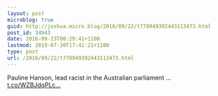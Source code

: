 ```yaml
---
layout: post
microblog: true
guid: http://joshua.micro.blog/2016/09/22/t778949392443113473.html
post_id: 34943
date: 2016-09-23T00:29:41+1100
lastmod: 2019-07-30T17:41:21+1100
type: post
url: /2016/09/22/t778949392443113473.html
---
```

Pauline Hanson, lead racist in the Australian parliament ... [t.co/WZBJdqPLc...](https://t.co/WZBJdqPLce)
